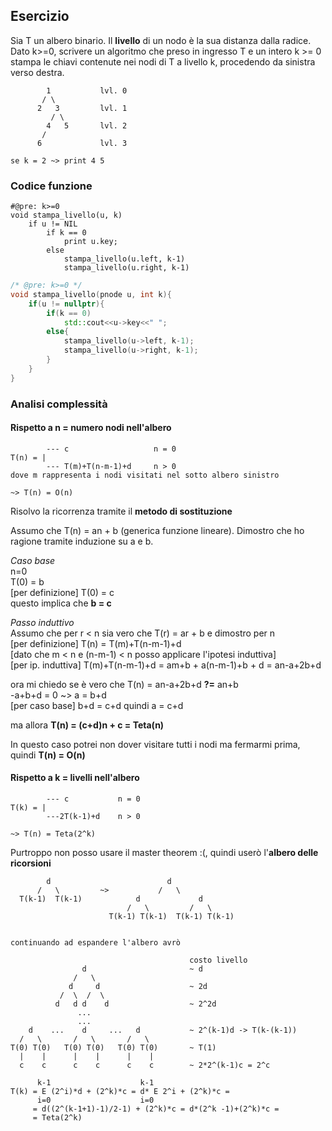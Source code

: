 ## Esercizio

Sia T un albero binario. Il **livello** di un nodo è la sua distanza dalla radice.<br>
Dato k>=0, scrivere un algoritmo che preso in ingresso T e un intero k >= 0 stampa le chiavi contenute nei nodi di T a livello k, procedendo da sinistra verso destra.

```
        1           lvl. 0
       / \
      2   3         lvl. 1
         / \
        4   5       lvl. 2
       /
      6             lvl. 3

se k = 2 ~> print 4 5
```

### Codice funzione

```pseudocode
#@pre: k>=0
void stampa_livello(u, k)
    if u != NIL
        if k == 0
            print u.key;
        else
            stampa_livello(u.left, k-1)
            stampa_livello(u.right, k-1)
```

```c++
/* @pre: k>=0 */
void stampa_livello(pnode u, int k){
    if(u != nullptr){
        if(k == 0)
            std::cout<<u->key<<" ";
        else{
            stampa_livello(u->left, k-1);
            stampa_livello(u->right, k-1);
        }
    }
}
```

### Analisi complessità

#### Rispetto a n = numero nodi nell'albero

```
        --- c                   n = 0
T(n) = |
        --- T(m)+T(n-m-1)+d     n > 0
dove m rappresenta i nodi visitati nel sotto albero sinistro

~> T(n) = O(n)
```

Risolvo la ricorrenza tramite il **metodo di sostituzione**

Assumo che T(n) = an + b (generica funzione lineare).
Dimostro che ho ragione tramite induzione su a e b.

_Caso base_<br>
n=0<br>
T(0) = b<br>
[per definizione] T(0) = c<br>
questo implica che **b = c**

_Passo induttivo_<br>
Assumo che per r < n sia vero che T(r) = ar + b e dimostro per n<br>
[per definizione] T(n) = T(m)+T(n-m-1)+d <br>
[dato che m < n e (n-m-1) < n posso applicare l'ipotesi induttiva]<br>
[per ip. induttiva] T(m)+T(n-m-1)+d = am+b + a(n-m-1)+b + d = an-a+2b+d

ora mi chiedo se è vero che T(n) = an-a+2b+d **?=** an+b<br>
-a+b+d = 0 ~> a = b+d <br>
[per caso base] b+d = c+d quindi a = c+d

ma allora **T(n) = (c+d)n + c = Teta(n)**

In questo caso potrei non dover visitare tutti i nodi ma fermarmi prima, quindi **T(n) = O(n)**

#### Rispetto a k = livelli nell'albero

```
        --- c           n = 0
T(k) = |
        ---2T(k-1)+d    n > 0

~> T(n) = Teta(2^k)
```

Purtroppo non posso usare il master theorem :(, quindi userò l'**albero delle ricorsioni**

```
        d                          d
      /   \         ~>           /   \
  T(k-1)  T(k-1)            d             d
                          /   \         /   \
                      T(k-1) T(k-1)  T(k-1) T(k-1)


continuando ad espandere l'albero avrò

                                        costo livello
                d                       ~ d
              /   \
             d     d                    ~ 2d
           /  \  /  \
          d   d d    d                  ~ 2^2d
               ...
               ...
    d    ...    d     ...   d           ~ 2^(k-1)d -> T(k-(k-1))
  /   \       /   \       /   \
T(0) T(0)   T(0) T(0)   T(0) T(0)       ~ T(1)
  |    |      |    |      |    |
  c    c      c    c      c    c        ~ 2*2^(k-1)c = 2^c

      k-1                    k-1
T(k) = E (2^i)*d + (2^k)*c = d* E 2^i + (2^k)*c =
      i=0                    i=0
     = d((2^(k-1+1)-1)/2-1) + (2^k)*c = d*(2^k -1)+(2^k)*c =
     = Teta(2^k)
```

